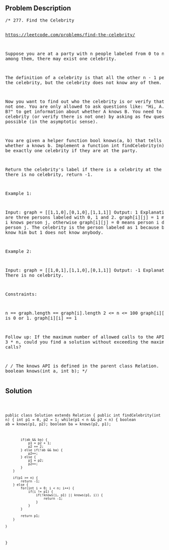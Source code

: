 <!--
<style>
  body { font-family: Arial, sans-serif; }
  .container { max-width: 400px; margin: auto; padding: 10px; }
  .comment-block { background-color: #f9f9f9; padding: 10px; border-left: 5px solid #ccc; max-width: 400px; margin: 20px auto; overflow-wrap: break-word; white-space: pre-wrap; }
  .code-block { background-color: #f4f4f4; padding: 10px; border: 1px solid #ddd; }
</style>
-->

<div class='container'>
<h2>Problem Description</h2>
<div class='comment-block'>
<pre>
/* 277. Find the Celebrity

https://leetcode.com/problems/find-the-celebrity/

Suppose you are at a party with n people labeled from 0 to n - 1 and among them, 
there may exist one celebrity. 

The definition of a celebrity is that all the other n - 1 people know the celebrity, 
but the celebrity does not know any of them.

Now you want to find out who the celebrity is or verify that there is not one. 
You are only allowed to ask questions like: 
"Hi, A. Do you know B?" to get information about whether A knows B. 
You need to find out the celebrity (or verify there is not one) 
by asking as few questions as possible (in the asymptotic sense).

You are given a helper function bool knows(a, b) that tells you whether a knows b. 
Implement a function int findCelebrity(n). 
There will be exactly one celebrity if they are at the party.

Return the celebrity's label if there is a celebrity at the party. If there is no celebrity, return -1.

 

Example 1:

Input: graph = [[1,1,0],[0,1,0],[1,1,1]]
Output: 1
Explanation: There are three persons labeled with 0, 1 and 2. 
graph[i][j] = 1 means person i knows person j, otherwise graph[i][j] = 0 
means person i does not know person j. 
The celebrity is the person labeled as 1 because both 0 and 2 know him but 1 does not know anybody.


Example 2:

Input: graph = [[1,0,1],[1,1,0],[0,1,1]]
Output: -1
Explanation: There is no celebrity.
 

Constraints:

n == graph.length == graph[i].length
2 <= n <= 100
graph[i][j] is 0 or 1.
graph[i][i] == 1
 

Follow up: If the maximum number of allowed calls to the API knows is 3 * n, 
could you find a solution without exceeding the maximum number of calls?

*/
/* The knows API is defined in the parent class Relation.
      boolean knows(int a, int b); */
</pre>
</div>

<h2>Solution</h2>
<div class='code-block'>
<pre><code class='language-java'>



public class Solution extends Relation {
    public int findCelebrity(int n) {
        int p1 = 0, p2 = 1;
        while(p1 < n && p2 < n) {
            boolean ab = knows(p1, p2);
            boolean ba = knows(p2, p1);

            if(ab && ba) {
                p1 = p2 + 1;
                p2 += 2;
            } else if(!ab && ba) {
                p2++;
            } else {
                p1 = p2;
                p2++;
            }
        }

        if(p1 >= n) {
            return -1;
        } else {
            for(int i = 0; i < n; i++) {
                if(i != p1) {
                    if(!knows(i, p1) || knows(p1, i)) {
                        return -1;
                    }
                }
            }

            return p1;
        }
        
    }
}
</code></pre>
</div>
</div>
